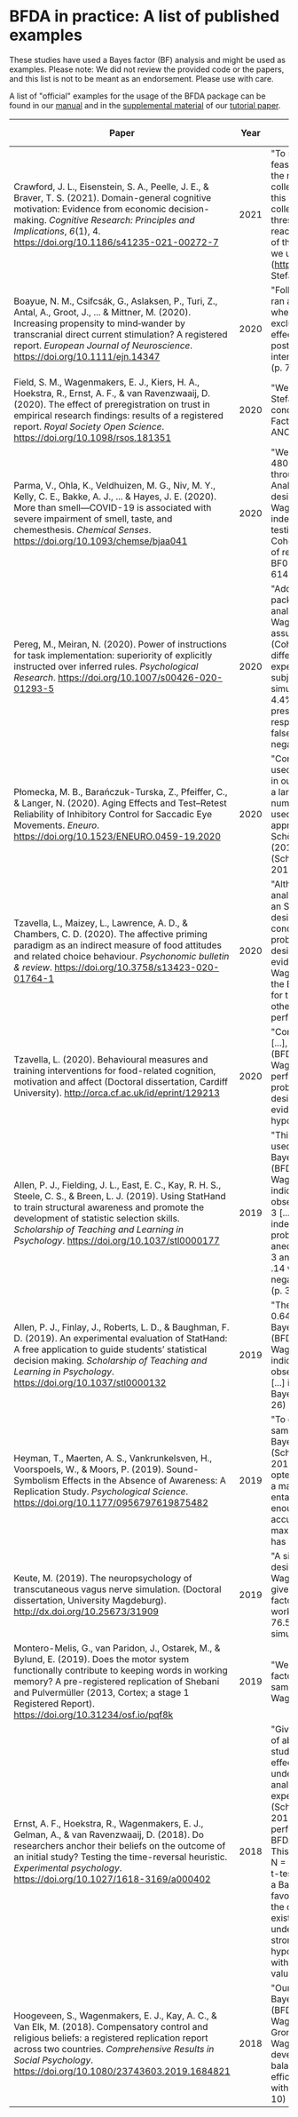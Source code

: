 # BFDA in practice: A list of published examples

These studies have used a Bayes factor (BF) analysis and might be used as examples. Please note: We did not review the provided code or the papers, and this list is not to be meant as an endorsement. Please use with care.

A list of "official" examples for the usage of the BFDA package can be found in our [manual](https://rawgit.com/nicebread/BFDA/master/package/doc/BFDA_manual.html) and in the [supplemental material](https://osf.io/3f5qd/) of our [tutorial paper](https://psyarxiv.com/aqr79/).


| Paper                                                        | Year | Context                                                      | Test Design                               | Reproducible script                                          |
| ------------------------------------------------------------ | ---- | ------------------------------------------------------------ | ----------------------------------------- | ------------------------------------------------------------ |
| Crawford, J. L., Eisenstein, S. A., Peelle, J. E., & Braver, T. S. (2021). Domain-general cognitive motivation: Evidence from economic decision-making. *Cognitive Research: Principles and Implications*, *6*(1), 4. https://doi.org/10.1186/s41235-021-00272-7 | 2021 | "To strike a balance between the feasibility and interpretability of the results, we will stop all data collection after the maximal N for this study (*N* = 300) has been collected, if the Bayes Factor threshold has not already been reached. To aid in the calculation of the approximate sample size, we used the BFDA app (http://shinyapps.org/apps/BFDA/; Stefan et al. [2019](https://cognitiveresearchjournal.springeropen.com/articles/10.1186/s41235-021-00272-7#ref-CR32))" (p. 6) | sequential BFs with maximum N             | not provided                                                 |
| Boayue, N. M., Csifcsák, G., Aslaksen, P., Turi, Z., Antal, A., Groot, J., ... & Mittner, M. (2020). Increasing propensity to mind‐wander by transcranial direct current stimulation? A registered report. *European Journal of Neuroscience*. https://doi.org/10.1111/ejn.14347 | 2020 | "Following Kruschke (2014), we ran a Bayesian power analysis where our primary goal was to exclude the null hypothesis of an effect size of d = 0 from the posterior 95% highest-density interval in the positive direction." (p. 763) | sequential BFs with minimum and maximum N | https://osf.io/srwe6/                                        |
| Field, S. M., Wagenmakers, E. J.,  Kiers, H. A., Hoekstra, R., Ernst, A. F., & van Ravenzwaaij, D.  (2020). The effect of preregistration on trust in empirical research  findings: results of a registered report. *Royal Society Open Science*. https://doi.org/10.1098/rsos.181351 | 2020 | "We are grateful for Angelika Stefan’s assistance with conducting a custom Bayes Factor Design Analysis for ANOVA." (p. 14) | fixed N                                   | https://osf.io/zcygh/                                        |
| Parma, V., Ohla, K., Veldhuizen, M.  G., Niv, M. Y., Kelly, C. E., Bakke, A. J., ... & Hayes, J. E.  (2020). More than smell—COVID-19 is associated with severe impairment of smell, taste, and chemesthesis. *Chemical Senses*. https://doi.org/10.1093/chemse/bjaa041 | 2020 | "We derived the minimal Nmin = 480 per group to start SBFD through a Bayes Factor Design Analysis (BFDA) for fixed-n designs (Schönbrodt and Wagenmakers, 2018) for a two-independent-sample, two-sided testing, and a conservative Cohen’s D = 0.2 with 80% power of reaching a BF10 > 10 and a BF01 > 6 with a default prior." (p. 614) | sequential BFs with minimum N             | not provided                                                 |
| Pereg, M., Meiran, N. (2020). Power of instructions for task implementation: superiority of explicitly instructed over inferred rules. *Psychological Research*. https://doi.org/10.1007/s00426-020-01293-5 | 2020 | "Additionally, we used the BFDA package for Bayesian design analysis (Schönbrodt & Wagenmakers, 2018). We assumed a modest effect size (Cohen’s d = 0.5) for the difference between the experiments (i.e., a between-subjects analysis, N= 80), and the simulation reached 5.8% and 4.4% undecided results (for present/absent effect, respectively), with a rate of 4.9% false positive and 15.3% false negative." (p. 11) | fixed N                                   | https://osf.io/srwe6/                                        |
| Płomecka, M. B., Barańczuk-Turska, Z., Pfeiffer, C., & Langer, N. (2020). Aging Effects and Test–Retest  Reliability of Inhibitory Control for Saccadic Eye Movements. *Eneuro*. https://doi.org/10.1523/ENEURO.0459-19.2020 | 2020 | "Considering that the data to be used in this study is was recorded in our laboratory in the context of a larger project with a fixed number of participants [...], we used the simulation-based approach analysis design from Schönbrodt and Wagenmakers (2018) using the BFDA package (Schönbrodt & Wagenmakers, 2018)." (p. 3) | fixed N                                   | not provided                                                 |
| Tzavella, L., Maizey, L., Lawrence, A. D., & Chambers, C. D. (2020). The affective priming paradigm as an  indirect measure of food attitudes and related choice behaviour. *Psychonomic bulletin & review*. https://doi.org/10.3758/s13423-020-01764-1 | 2020 | "Although frequentist power analysis was not appropriate for an SBF design, a Bayes factor design analysis (BFDA; [...]) was conducted to assess the probability of the proposed design generating misleading evidence (Schönbrodt & Wagenmakers, 2018). [...] Only the BFDA results were considered for the design of the study, and no other power analyses were performed." (p. 5) | sequential BFs with minimum and maximum N | https://osf.io/xk9jc/                                        |
| Tzavella, L. (2020). Behavioural measures and training interventions for food-related cognition, motivation and affect (Doctoral dissertation, Cardiff University). http://orca.cf.ac.uk/id/eprint/129213 | 2020 | "Consistent with previous work [...], Bayes Factor Design Analysis (BFDA; Schönbrodt & Wagenmakers, 2018) was performed to assess the probability of the proposed SBF design generating misleading evidence for the primary hypotheses." (p. 164) | sequential BFs with minimum and maximum N | https://osf.io/d64ze/                                        |
| Allen, P. J., Fielding, J. L., East, E. C., Kay, R. H. S., Steele, C. S., & Breen, L. J. (2019). Using StatHand to train structural awareness and promote the development of statistic selection skills. *Scholarship of Teaching and Learning in Psychology*. https://doi.org/10.1037/stl0000177 | 2019 | "This effect size [d = 0.64] was used as the basis for a fixed-n Bayes Factor Design Analysis (BFDA; Schönbrodt & Wagenmakers, 2018), which indicated a .86 probability of observing Bayes Factors (BFs) > 3 [...] in a one-sided Bayesian independent samples t test. The probability of inconclusive or anecdotal evidence (BFs between 3 and .33) was estimated to be .14 while the probability of false negatives (BFs < .33) was <.01." (p. 3) | fixed N                                   | not provided                                                 |
| Allen, P. J., Finlay, J., Roberts, L. D., & Baughman, F. D. (2019). An experimental evaluation of StatHand: A free application to guide students’ statistical decision making. *Scholarship of Teaching and Learning in Psychology*. https://doi.org/10.1037/stl0000132 | 2019 | "These effect sizes [d = 0.64/0.68] were used in fixed-n Bayes factor design analyses (BFDA; Schönbrodt & Wagenmakers, 2018), which indicated a .86/.83 probability of observing Bayes factors (BFs) > 3 [...] in our one-/two-sided Bayesian hypothesis tests." (p. 26) | fixed N                                   | not provided                                                 |
| Heyman, T., Maerten, A. S., Vankrunkelsven, H., Voorspoels, W., & Moors, P. (2019). Sound-Symbolism Effects in the Absence of Awareness: A Replication Study. *Psychological Science*. https://doi.org/10.1177/0956797619875482 | 2019 | "To determine the necessary sample size, we performed a Bayes factor (BF) design analysis (Schönbrodt & Wagenmakers, 2018) More specifically, we opted for a sequential design with a maximal sample size, which entails that data be gathered until enough evidence has been accumulated or the predefined maximum number of participants has been tested." (p. 3) | sequential BFs with minimum and maximum N | https://osf.io/hzvrc/                                        |
| Keute, M. (2019). The neuropsychology of transcutaneous vagus nerve simulation. (Doctoral dissertation, University Magdeburg). http://dx.doi.org/10.25673/31909 | 2019 | "A simulation-based Bayes factor design analysis (Schönbrodt & Wagenmakers, 2018) found that given dz = 0.5 and n = 40, Bayes factors conclusively favored the working hypothesis (BF > 6) 76.5% of the time for the simulated data." (p. 96) | sequential BFs with minimum and maximum N | not provided                                                 |
| Montero-Melis, G., van Paridon, J., Ostarek, M., & Bylund, E. (2019). Does the motor system functionally contribute to keeping words in working memory? A pre-registered replication of Shebani and Pulvermüller (2013, Cortex; a stage 1 Registered Report). https://doi.org/10.31234/osf.io/pqf8k | 2019 | "We adopted a prospective Bayes factor design analysis to plan sample size (BFDA, Schönbrodt & Wagenmakers, 2018)." (p. 12) | sequential BFs with minimum and maximum N | https://osf.io/n9sa4/?view_only=63e3071ba35641a0ba11785324e427e3 |
| Ernst, A. F., Hoekstra, R., Wagenmakers, E. J., Gelman, A., & van Ravenzwaaij, D. (2018). Do researchers anchor their beliefs on the outcome of an initial study? Testing the time-reversal heuristic. *Experimental psychology*. https://doi.org/10.1027/1618-3169/a000402 | 2018 | "Given our available sample size of about 350 undergraduate students and a fixed modest effect size of Cohen’s d = .35, we undertook a Bayesian design analysis in order to determine the expected strength of evidence (Schönbrodt & Wagenmakers, 2016). The design analysis was performed using the R package BFDA (Schönbrodt, 2016). [...] This distribution reveals that with N = 350 and d = .35, a one-sided t-test has a 68% chance to reach a Bayes factor of 10 or higher in favor of the RAE hypothesis. If, on the other hand, no RAE effect exists (i.e., d = 0), our study on undergraduates would yield strong evidence against the RAE hypothesis in 42% of the cases, with associated Bayes factor values lower than 1/10." (p. 12) | fixed N                                   | not provided                                                 |
| Hoogeveen, S., Wagenmakers, E. J., Kay, A. C., & Van Elk, M. (2018). Compensatory control and religious beliefs: a registered replication report across two countries. *Comprehensive Results in Social Psychology*. https://doi.org/10.1080/23743603.2019.1684821 | 2018 | "Our sampling plan was based on Bayes factor design analysis (BFDA; Schönbrodt & Wagenmakers, 2018; Stefan, Gronau, Schönbrodt, & Wagenmakers, 2019), a recently developed method to help balance informativeness and efficiency of planned experiments within a Bayesian framework." (p. 10) | fixed N                                   | not provided                                                 |



